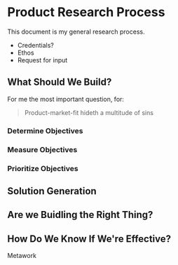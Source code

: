 # Product Research Process
This document is my general research process. 
+ Credentials?
+ Ethos
+ Request for input
## What Should We Build?
For me the most important question, for:
> Product-market-fit hideth a multitude of sins

### Determine Objectives

### Measure Objectives

### Prioritize Objectives

## Solution Generation

## Are we Buidling the Right Thing?

## How Do We Know If We're Effective?
Metawork
